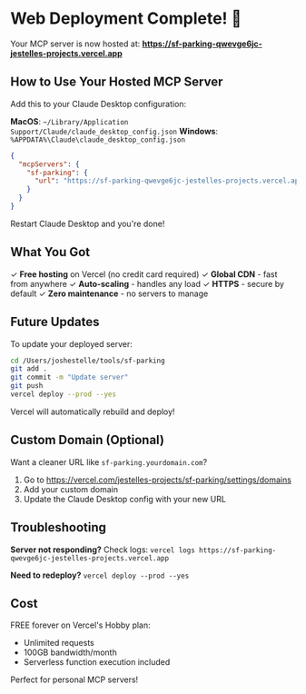 # Web Deployment Complete! 🎉

Your MCP server is now hosted at:
**https://sf-parking-qwevge6jc-jestelles-projects.vercel.app**

## How to Use Your Hosted MCP Server

Add this to your Claude Desktop configuration:

**MacOS**: `~/Library/Application Support/Claude/claude_desktop_config.json`
**Windows**: `%APPDATA%\Claude\claude_desktop_config.json`

```json
{
  "mcpServers": {
    "sf-parking": {
      "url": "https://sf-parking-qwevge6jc-jestelles-projects.vercel.app/sse"
    }
  }
}
```

Restart Claude Desktop and you're done!

## What You Got

✓ **Free hosting** on Vercel (no credit card required)
✓ **Global CDN** - fast from anywhere
✓ **Auto-scaling** - handles any load
✓ **HTTPS** - secure by default
✓ **Zero maintenance** - no servers to manage

## Future Updates

To update your deployed server:

```bash
cd /Users/joshestelle/tools/sf-parking
git add .
git commit -m "Update server"
git push
vercel deploy --prod --yes
```

Vercel will automatically rebuild and deploy!

## Custom Domain (Optional)

Want a cleaner URL like `sf-parking.yourdomain.com`?
1. Go to https://vercel.com/jestelles-projects/sf-parking/settings/domains
2. Add your custom domain
3. Update the Claude Desktop config with your new URL

## Troubleshooting

**Server not responding?**
Check logs: `vercel logs https://sf-parking-qwevge6jc-jestelles-projects.vercel.app`

**Need to redeploy?**
`vercel deploy --prod --yes`

## Cost

FREE forever on Vercel's Hobby plan:
- Unlimited requests
- 100GB bandwidth/month
- Serverless function execution included

Perfect for personal MCP servers!
